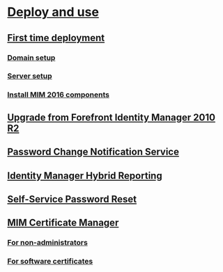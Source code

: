 # [Deploy and use](journey-deploy-use.md)
## [First time deployment](microsoft-identity-manager-deploy.md)
### [Domain setup](preparing-domain.md)
### [Server setup](preparing-corporate-identity-management-server.md)
### [Install MIM 2016 components](microsoft-identity-manager-2016-install-server-components.md)
## [Upgrade from Forefront Identity Manager 2010 R2](microsoft-identity-manager-2016-upgrade-from-fim-2010-R2.md)
## [Password Change Notification Service](deploying-mim-password-change-notification-service-on-domain-controller.md)
## [Identity Manager Hybrid Reporting](working-with-identity-manager-hybrid-reporting.md)
## [Self-Service Password Reset](working-with-self-service-password-reset.md)
## [MIM Certificate Manager](working-with-mim-certificate-manager.md)
### [For non-administrators](certificate-manager-for-non-administrators.md)
### [For software certificates](certificate-manager-for-software-certificates.md)
